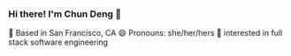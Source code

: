 ### Hi there! I'm Chun Deng 👋

📍 Based in San Francisco, CA
😄 Pronouns: she/her/hers
👀 interested in full stack software engineering
 

